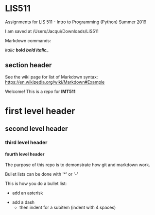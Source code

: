 # LIS511
Assignments for LIS 511 - Intro to Programming (Python) Summer 2019

I am saved at /Users/Jacqui/Downloads/LIS511

Markdown commands:

_italic_
**bold**
_**bold italic**__
## section header

See the wiki page for list of Markdown syntax:
https://en.wikipedia.org/wiki/Markdown#Example

Welcome! This is a _repo_ for **IMT511**

# first level header
## second level header
### third level header
#### fourth level header

The purpose of this repo is to demonstrate how git and markdown work. 

Bullet lists can be done with '*' or '-'

This is how you do a bullet list:
* add an asterisk
- add a dash
    * then indent for a subitem (indent with 4 spaces)


